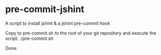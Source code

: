 # pre-commit-jshint
A script to install jshint & a jshint pre-commit hook

Copy to pre-commit.sh to the root of your git repository and execute the script:
./pre-commit.sh

Done.
